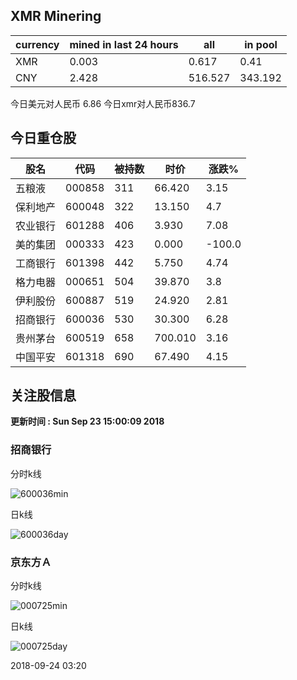 ## XMR Minering

|currency|mined in last 24 hours|all|in pool|
|---|---|---|---|
|XMR|0.003|0.617|0.41|
|CNY|2.428|516.527|343.192|

今日美元对人民币 6.86	今日xmr对人民币836.7


## 今日重仓股 

|股名|代码|被持数|时价|涨跌%|
|---|---|---|---|---|
|五粮液|000858|311|66.420|3.15|
|保利地产|600048|322|13.150|4.7|
|农业银行|601288|406|3.930|7.08|
|美的集团|000333|423|0.000|-100.0|
|工商银行|601398|442|5.750|4.74|
|格力电器|000651|504|39.870|3.8|
|伊利股份|600887|519|24.920|2.81|
|招商银行|600036|530|30.300|6.28|
|贵州茅台|600519|658|700.010|3.16|
|中国平安|601318|690|67.490|4.15|

## 关注股信息
**更新时间 : Sun Sep 23 15:00:09 2018**
### 招商银行 
分时k线

![600036min](http://image.sinajs.cn/newchart/min/n/sh600036.gif)

日k线

![600036day](http://image.sinajs.cn/newchart/daily/n/sh600036.gif)

### 京东方Ａ 
分时k线

![000725min](http://image.sinajs.cn/newchart/min/n/sz000725.gif)

日k线

![000725day](http://image.sinajs.cn/newchart/daily/n/sz000725.gif)

2018-09-24 03:20